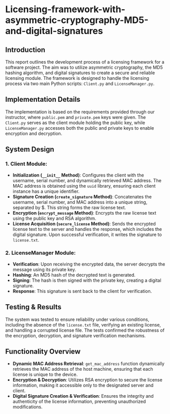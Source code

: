 # Licensing-framework-with-asymmetric-cryptography-MD5-and-digital-signatures
## Introduction
This report outlines the development process of a licensing framework for a software project. The aim was to utilize asymmetric cryptography, the MD5 hashing algorithm, and digital signatures to create a secure and reliable licensing module. The framework is designed to handle the licensing process via two main Python scripts: `Client.py` and `LicenseManager.py`.

## Implementation Details
The implementation is based on the requirements provided through our instructor, where `public.pem` and `private.pem` keys were given. The `Client.py` serves as the client module holding the public key, while `LicenseManager.py` accesses both the public and private keys to enable encryption and decryption.

## System Design
### 1. Client Module:
- **Initialization (`__init__` Method)**: Configures the client with the username, serial number, and dynamically retrieved MAC address. The MAC address is obtained using the `uuid` library, ensuring each client instance has a unique identifier.
- **Signature Creation (`create_signature` Method)**: Concatenates the username, serial number, and MAC address into a unique string, separated by $. This string forms the raw license text.
- **Encryption (`encrypt_message` Method)**: Encrypts the raw license text using the public key and RSA algorithm.
- **License Acquisition (`secure_license` Method)**: Sends the encrypted license text to the server and handles the response, which includes the digital signature. Upon successful verification, it writes the signature to `license.txt`.

### 2. LicenseManager Module:
- **Verification**: Upon receiving the encrypted data, the server decrypts the message using its private key.
- **Hashing**: An MD5 hash of the decrypted text is generated.
- **Signing**: The hash is then signed with the private key, creating a digital signature.
- **Response**: This signature is sent back to the client for verification.

## Testing & Results
The system was tested to ensure reliability under various conditions, including the absence of the `license.txt` file, verifying an existing license, and handling a corrupted license file. The tests confirmed the robustness of the encryption, decryption, and signature verification mechanisms.

## Functionality Overview
- **Dynamic MAC Address Retrieval**: `get_mac_address` function dynamically retrieves the MAC address of the host machine, ensuring that each license is unique to the device.
- **Encryption & Decryption**: Utilizes RSA encryption to secure the license information, making it accessible only to the designated server and client.
- **Digital Signature Creation & Verification**: Ensures the integrity and authenticity of the license information, preventing unauthorized modifications.
